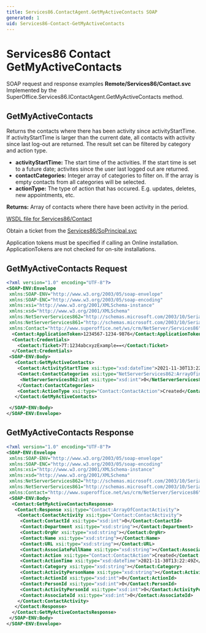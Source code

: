 ```yaml
---
title: Services86.ContactAgent.GetMyActiveContacts SOAP
generated: 1
uid: Services86-Contact-GetMyActiveContacts
---
```


# Services86 Contact GetMyActiveContacts

SOAP request and response examples **Remote/Services86/Contact.svc**
Implemented by the <see cref="M:SuperOffice.Services86.IContactAgent.GetMyActiveContacts">SuperOffice.Services86.IContactAgent.GetMyActiveContacts</see> method.

## GetMyActiveContacts

Returns the contacts where there has been activity since activityStartTime. If activityStartTime is larger than the current date, all contacts with activity since last log-out are returned. The result set can be filtered by category and action type.

* **activityStartTime:** The start time of the activities. If the start time is set to a future date; activites since the user last logged out are returned.
* **contactCategories:** Integer array of categories to filter on. If the array is empty contacts from all categories will be selected.
* **actionType:** The type of action that has occured. E.g. updates, deletes, new appointments, etc.

**Returns:** Array of contacts where there have been activity in the period.


[WSDL file for Services86/Contact](../Services86-Contact.md)

Obtain a ticket from the [Services86/SoPrincipal.svc](../SoPrincipal/index.md)

Application tokens must be specified if calling an Online installation. ApplicationTokens are not checked for on-site installations.

## GetMyActiveContacts Request

```xml
<?xml version="1.0" encoding="UTF-8"?>
<SOAP-ENV:Envelope
 xmlns:SOAP-ENV="http://www.w3.org/2003/05/soap-envelope"
 xmlns:SOAP-ENC="http://www.w3.org/2003/05/soap-encoding"
 xmlns:xsi="http://www.w3.org/2001/XMLSchema-instance"
 xmlns:xsd="http://www.w3.org/2001/XMLSchema"
 xmlns:NetServerServices862="http://schemas.microsoft.com/2003/10/Serialization/Arrays"
 xmlns:NetServerServices861="http://schemas.microsoft.com/2003/10/Serialization/"
 xmlns:Contact="http://www.superoffice.net/ws/crm/NetServer/Services86">
  <Contact:ApplicationToken>1234567-1234-9876</Contact:ApplicationToken>
  <Contact:Credentials>
    <Contact:Ticket>7T:1234abcxyzExample==</Contact:Ticket>
  </Contact:Credentials>
 <SOAP-ENV:Body>
   <Contact:GetMyActiveContacts>
    <Contact:ActivityStartTime xsi:type="xsd:dateTime">2021-11-30T13:22:49Z</Contact:ActivityStartTime>
    <Contact:ContactCategories xsi:type="NetServerServices862:ArrayOfint">
     <NetServerServices862:int xsi:type="xsd:int">0</NetServerServices862:int>
    </Contact:ContactCategories>
    <Contact:ActionType xsi:type="Contact:ContactAction">Created</Contact:ActionType>
   </Contact:GetMyActiveContacts>

 </SOAP-ENV:Body>
</SOAP-ENV:Envelope>

```


## GetMyActiveContacts Response

```xml
<?xml version="1.0" encoding="UTF-8"?>
<SOAP-ENV:Envelope
 xmlns:SOAP-ENV="http://www.w3.org/2003/05/soap-envelope"
 xmlns:SOAP-ENC="http://www.w3.org/2003/05/soap-encoding"
 xmlns:xsi="http://www.w3.org/2001/XMLSchema-instance"
 xmlns:xsd="http://www.w3.org/2001/XMLSchema"
 xmlns:NetServerServices862="http://schemas.microsoft.com/2003/10/Serialization/Arrays"
 xmlns:NetServerServices861="http://schemas.microsoft.com/2003/10/Serialization/"
 xmlns:Contact="http://www.superoffice.net/ws/crm/NetServer/Services86">
 <SOAP-ENV:Body>
  <Contact:GetMyActiveContactsResponse>
   <Contact:Response xsi:type="Contact:ArrayOfContactActivity">
    <Contact:ContactActivity xsi:type="Contact:ContactActivity">
     <Contact:ContactId xsi:type="xsd:int">0</Contact:ContactId>
     <Contact:Department xsi:type="xsd:string"></Contact:Department>
     <Contact:OrgNr xsi:type="xsd:string"></Contact:OrgNr>
     <Contact:Name xsi:type="xsd:string"></Contact:Name>
     <Contact:URL xsi:type="xsd:string"></Contact:URL>
     <Contact:AssociateFullName xsi:type="xsd:string"></Contact:AssociateFullName>
     <Contact:Action xsi:type="Contact:ContactAction">Created</Contact:Action>
     <Contact:ActionTime xsi:type="xsd:dateTime">2021-11-30T13:22:49Z</Contact:ActionTime>
     <Contact:Category xsi:type="xsd:string"></Contact:Category>
     <Contact:ActivityPersonName xsi:type="xsd:string"></Contact:ActivityPersonName>
     <Contact:ActionId xsi:type="xsd:int">0</Contact:ActionId>
     <Contact:PersonId xsi:type="xsd:int">0</Contact:PersonId>
     <Contact:ActivityPersonId xsi:type="xsd:int">0</Contact:ActivityPersonId>
     <Contact:AssociateId xsi:type="xsd:int">0</Contact:AssociateId>
    </Contact:ContactActivity>
   </Contact:Response>
  </Contact:GetMyActiveContactsResponse>
 </SOAP-ENV:Body>
</SOAP-ENV:Envelope>

```

